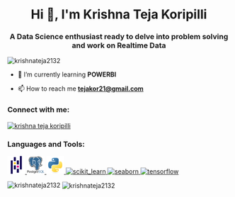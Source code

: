 <h1 align="center">Hi 👋, I'm Krishna Teja Koripilli</h1>
<h3 align="center">A Data Science enthusiast ready to delve into problem solving and work on Realtime Data</h3>

<p align="left"> <img src="https://komarev.com/ghpvc/?username=krishnateja2132&label=Profile%20views&color=0e75b6&style=flat" alt="krishnateja2132" /> </p>

- 🌱 I’m currently learning **POWERBI**

- 📫 How to reach me **tejakor21@gmail.com**

<h3 align="left">Connect with me:</h3>
<p align="left">
<a href="https://linkedin.com/in/krishna teja koripilli" target="blank"><img align="center" src="https://raw.githubusercontent.com/rahuldkjain/github-profile-readme-generator/master/src/images/icons/Social/linked-in-alt.svg" alt="krishna teja koripilli" height="30" width="40" /></a>
</p>

<h3 align="left">Languages and Tools:</h3>
<p align="left"> <a href="https://pandas.pydata.org/" target="_blank" rel="noreferrer"> <img src="https://raw.githubusercontent.com/devicons/devicon/2ae2a900d2f041da66e950e4d48052658d850630/icons/pandas/pandas-original.svg" alt="pandas" width="40" height="40"/> </a> <a href="https://www.postgresql.org" target="_blank" rel="noreferrer"> <img src="https://raw.githubusercontent.com/devicons/devicon/master/icons/postgresql/postgresql-original-wordmark.svg" alt="postgresql" width="40" height="40"/> </a> <a href="https://www.python.org" target="_blank" rel="noreferrer"> <img src="https://raw.githubusercontent.com/devicons/devicon/master/icons/python/python-original.svg" alt="python" width="40" height="40"/> </a> <a href="https://scikit-learn.org/" target="_blank" rel="noreferrer"> <img src="https://upload.wikimedia.org/wikipedia/commons/0/05/Scikit_learn_logo_small.svg" alt="scikit_learn" width="40" height="40"/> </a> <a href="https://seaborn.pydata.org/" target="_blank" rel="noreferrer"> <img src="https://seaborn.pydata.org/_images/logo-mark-lightbg.svg" alt="seaborn" width="40" height="40"/> </a> <a href="https://www.tensorflow.org" target="_blank" rel="noreferrer"> <img src="https://www.vectorlogo.zone/logos/tensorflow/tensorflow-icon.svg" alt="tensorflow" width="40" height="40"/> </a> </p>

<p><img align="left" src="https://github-readme-stats.vercel.app/api/top-langs?username=krishnateja2132&show_icons=true&locale=en&layout=compact" alt="krishnateja2132" /></p>

<p>&nbsp;<img align="center" src="https://github-readme-stats.vercel.app/api?username=krishnateja2132&show_icons=true&locale=en" alt="krishnateja2132" /></p>

